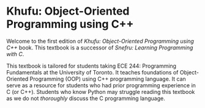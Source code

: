 # Khufu: Object-Oriented Programming using C++

Welcome to the first edition of *Khufu: Object-Oriented Programming using C++* book. This textbook is a successor of *Snefru: Learning Programming with C*.

This textbook is tailored for students taking ECE 244: Programming Fundamentals at the University of Toronto. It teaches foundations of Object-Oriented Programming (OOP) using C++ programming language. It can serve as a resource for students who had prior programming experience in C (or C++). Students who know Python may struggle reading this textbook as we do not *thoroughly* discuss the C programming language. 

```{tableofcontents}
```
